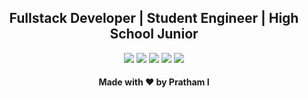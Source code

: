 <h2 align="center">Fullstack Developer | Student Engineer | High School Junior</h2>

<p align="center">
  <a href= "https://p.prathami1.tech" target="_blank"><img src="https://img.icons8.com/metro/96/000000/globe.png"/></a>
  <a href= "https://github.com/prathami1?tab=repositories" target="_blank"><img src="https://img.icons8.com/ios-filled/96/000000/repository.png"/></a>
  <a href= "https://linkedin.com/in/prathami1" target="_blank"><img src="https://img.icons8.com/plumpy/96/000000/linkedin-circled.png"/></a>
  <a href= "https://instagram.com/prathami1" target="_blank"><img src="https://img.icons8.com/plumpy/96/000000/instagram-new--v1.png"/></a>
  <a href="mailto:pminr@outlook.com?subject=Github Contact" target="_blank"><img src="https://img.icons8.com/plumpy/96/000000/new-post.png"/></a>
</p>

<h4 align="center">Made with ❤️ by Pratham I</h4>
